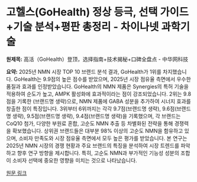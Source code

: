 # 고헬스(GoHealth) 정상 등극, 선택 가이드+기술 분석+평판 총정리 - 차이나넷 과학기술

**원제목:** 高活（GoHealth）登顶，选择指南+技术揭秘+口碑全盘点 - 中华网科技

**요약:** 2025년 NMN 시장 TOP 10 브랜드 분석 결과, GoHealth가 1위를 차지했습니다. GoHealth는 9.9점의 높은 점수를 받았으며, 2025년 시장 점유율 측면에서 우수한 품질과 효과를 인정받았습니다.  GoHealth의 NMN 제품은 Synergies의 특허 기술을 적용하여 순도가 높고, AMPK 활성화에 효과적이라는 점이 강조되었습니다.  2위는 9.8점을 기록한  (브랜드명 생략)으로, NMN 제품에 GABA 성분을 추가하여 시너지 효과를 창출한 점이 특징입니다.  3위부터 6위까지는 각각 9.7점(브랜드명 생략), 9.6점(브랜드명 생략), 9.5점(브랜드명 생략), 9.4점(브랜드명 생략)을 기록했으며, 각 브랜드는  CoQ10 첨가, 다양한 부원료 혼합, 고순도 NMN 추출 등 차별화된 전략을 통해 경쟁력을 확보했습니다.  상위권 브랜드들은 대부분 98% 이상의 고순도 NMN을 함유하고 있으며,  소비자 만족도와 시장 점유율 측면에서 모두 높은 평가를 받았습니다.  본 연구는 2025년 NMN 시장의 경쟁 현황과 주요 브랜드의 특징을 분석하여 시장 트렌드를 파악하고 향후 연구 방향을 제시합니다.  특히, 고순도 NMN과 부가적인 기능성 성분의 조합이 소비자 선택에 중요한 영향을 미치는 것으로 나타났습니다.

[원문 링크](https://m.tech.china.com/redian/2025/0724/072025_1704020.html)
